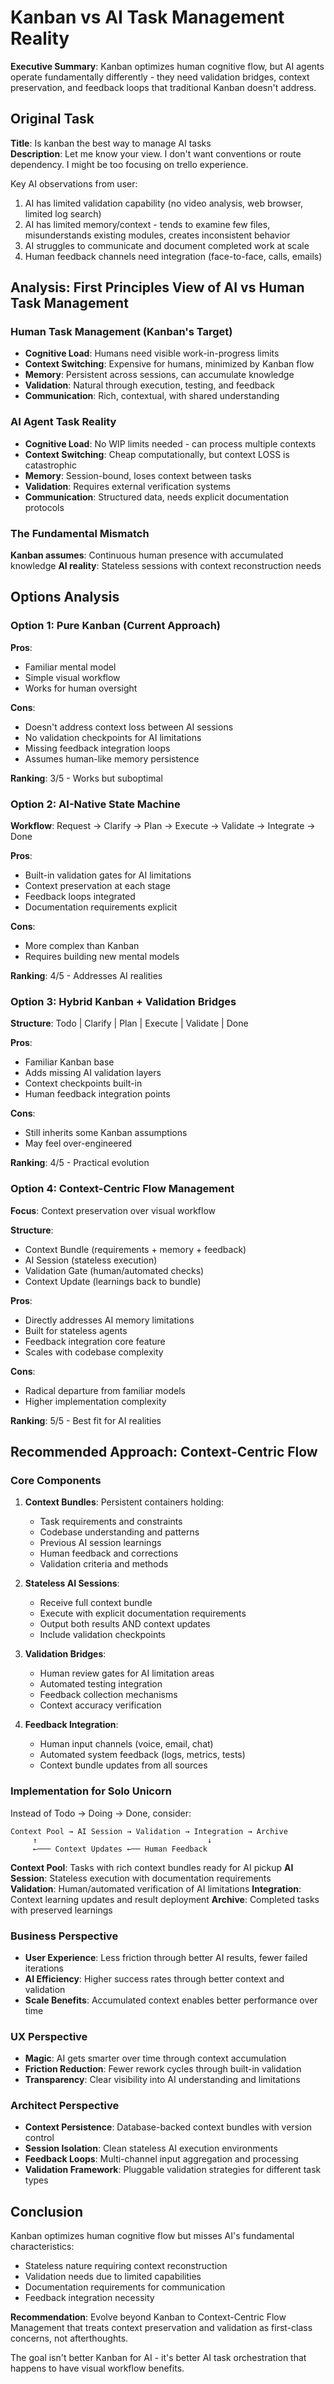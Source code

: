 # Kanban vs AI Task Management Reality

**Executive Summary**: Kanban optimizes human cognitive flow, but AI agents operate fundamentally differently - they need validation bridges, context preservation, and feedback loops that traditional Kanban doesn't address.

## Original Task

**Title**: Is kanban the best way to manage AI tasks  
**Description**: Let me know your view. I don't want conventions or route dependency. I might be too focusing on trello experience.

Key AI observations from user:
1. AI has limited validation capability (no video analysis, web browser, limited log search)
2. AI has limited memory/context - tends to examine few files, misunderstands existing modules, creates inconsistent behavior  
3. AI struggles to communicate and document completed work at scale
4. Human feedback channels need integration (face-to-face, calls, emails)

## Analysis: First Principles View of AI vs Human Task Management

### Human Task Management (Kanban's Target)
- **Cognitive Load**: Humans need visible work-in-progress limits
- **Context Switching**: Expensive for humans, minimized by Kanban flow
- **Memory**: Persistent across sessions, can accumulate knowledge
- **Validation**: Natural through execution, testing, and feedback
- **Communication**: Rich, contextual, with shared understanding

### AI Agent Task Reality  
- **Cognitive Load**: No WIP limits needed - can process multiple contexts
- **Context Switching**: Cheap computationally, but context LOSS is catastrophic
- **Memory**: Session-bound, loses context between tasks
- **Validation**: Requires external verification systems
- **Communication**: Structured data, needs explicit documentation protocols

### The Fundamental Mismatch

**Kanban assumes**: Continuous human presence with accumulated knowledge
**AI reality**: Stateless sessions with context reconstruction needs

## Options Analysis

### Option 1: Pure Kanban (Current Approach)
**Pros**: 
- Familiar mental model
- Simple visual workflow
- Works for human oversight

**Cons**:
- Doesn't address context loss between AI sessions
- No validation checkpoints for AI limitations  
- Missing feedback integration loops
- Assumes human-like memory persistence

**Ranking**: 3/5 - Works but suboptimal

### Option 2: AI-Native State Machine
**Workflow**: Request → Clarify → Plan → Execute → Validate → Integrate → Done

**Pros**:
- Built-in validation gates for AI limitations
- Context preservation at each stage
- Feedback loops integrated
- Documentation requirements explicit

**Cons**:
- More complex than Kanban
- Requires building new mental models

**Ranking**: 4/5 - Addresses AI realities

### Option 3: Hybrid Kanban + Validation Bridges
**Structure**: Todo | Clarify | Plan | Execute | Validate | Done

**Pros**:
- Familiar Kanban base
- Adds missing AI validation layers
- Context checkpoints built-in
- Human feedback integration points

**Cons**:
- Still inherits some Kanban assumptions
- May feel over-engineered

**Ranking**: 4/5 - Practical evolution

### Option 4: Context-Centric Flow Management
**Focus**: Context preservation over visual workflow

**Structure**: 
- Context Bundle (requirements + memory + feedback)
- AI Session (stateless execution)
- Validation Gate (human/automated checks)
- Context Update (learnings back to bundle)

**Pros**:
- Directly addresses AI memory limitations
- Built for stateless agents
- Feedback integration core feature
- Scales with codebase complexity

**Cons**:
- Radical departure from familiar models
- Higher implementation complexity

**Ranking**: 5/5 - Best fit for AI realities

## Recommended Approach: Context-Centric Flow

### Core Components

1. **Context Bundles**: Persistent containers holding:
   - Task requirements and constraints
   - Codebase understanding and patterns
   - Previous AI session learnings
   - Human feedback and corrections
   - Validation criteria and methods

2. **Stateless AI Sessions**: 
   - Receive full context bundle
   - Execute with explicit documentation requirements
   - Output both results AND context updates
   - Include validation checkpoints

3. **Validation Bridges**:
   - Human review gates for AI limitation areas
   - Automated testing integration
   - Feedback collection mechanisms
   - Context accuracy verification

4. **Feedback Integration**:
   - Human input channels (voice, email, chat)
   - Automated system feedback (logs, metrics, tests)
   - Context bundle updates from all sources

### Implementation for Solo Unicorn

Instead of Todo → Doing → Done, consider:

```
Context Pool → AI Session → Validation → Integration → Archive
     ↑                                      ↓
     ←─── Context Updates ←── Human Feedback
```

**Context Pool**: Tasks with rich context bundles ready for AI pickup
**AI Session**: Stateless execution with documentation requirements  
**Validation**: Human/automated verification of AI limitations
**Integration**: Context learning updates and result deployment
**Archive**: Completed tasks with preserved learnings

### Business Perspective
- **User Experience**: Less friction through better AI results, fewer failed iterations
- **AI Efficiency**: Higher success rates through better context and validation
- **Scale Benefits**: Accumulated context enables better performance over time

### UX Perspective  
- **Magic**: AI gets smarter over time through context accumulation
- **Friction Reduction**: Fewer rework cycles through built-in validation
- **Transparency**: Clear visibility into AI understanding and limitations

### Architect Perspective
- **Context Persistence**: Database-backed context bundles with version control
- **Session Isolation**: Clean stateless AI execution environments
- **Feedback Loops**: Multi-channel input aggregation and processing
- **Validation Framework**: Pluggable validation strategies for different task types

## Conclusion

Kanban optimizes human cognitive flow but misses AI's fundamental characteristics:
- Stateless nature requiring context reconstruction
- Validation needs due to limited capabilities  
- Documentation requirements for communication
- Feedback integration necessity

**Recommendation**: Evolve beyond Kanban to Context-Centric Flow Management that treats context preservation and validation as first-class concerns, not afterthoughts.

The goal isn't better Kanban for AI - it's better AI task orchestration that happens to have visual workflow benefits.